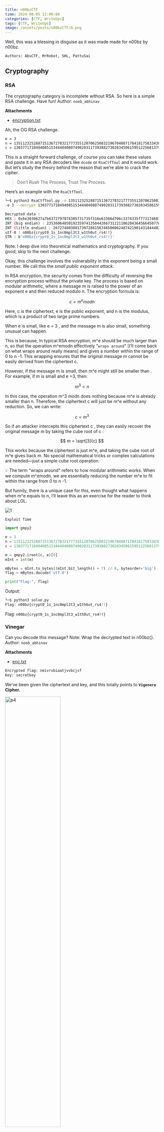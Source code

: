 ```yaml
---
title: n00bzCTF
time: 2024-08-05 12:00:00
categories: [CTF, WriteUps]
tags: [CTF, WriteUps]
image: /assets/posts/n00bzCTF/0.png
---
```


<script type="text/javascript" src="https://cdn.mathjax.org/mathjax/latest/MathJax.js?config=TeX-AMS-MML_HTMLorMML"></script>


Well, this was a blessing in disguise as it was made made for n00bz by n00bz.

```bash
Authors: AbuCTF, MrRobot, SHL, PattuSai
```

## Cryptography

### RSA

The cryptography category is incomplete without RSA. So here is a simple RSA challenge. Have fun! Author: `noob_abhinav`

**Attachments**

- [encryption.txt](https://static.n00bzunit3d.xyz/Crypto/RSA/encryption.txt)

Ah, the OG RSA challenge. 

```bash
e = 3
n = 135112325288715136727832177735512070625083219670480717841817583343851445454356579794543601926517886432778754079508684454122465776544049537510760149616899986522216930847357907483054348419798542025184280105958211364798924985051999921354369017984140216806642244876998054533895072842602131552047667500910960834243
c = 13037717184940851534440408074902031173938827302834506159512256813794613267487160058287930781080450199371859916605839773796744179698270340378901298046506802163106509143441799583051647999737073025726173300915916758770511497524353491642840238968166849681827669150543335788616727518429916536945395813
```

This is a straight forward challenge, of course you can take these values and paste it in any RSA decoders like `dcode` or `RsaCtfTool` and it would work. But let’s study the theory behind the reason that we’re able to crack the cipher. 

> Don’t Rush The Process, Trust The Process.
> 

Here’s an example with the `RsaCtfTool`.

```bash
└─$ python3 RsaCtfTool.py -n 135112325288715136727832177735512070625083219670480717841817583343851445454356579794543601926517886432778754079508684454122465776544049537510760149616899986522216930847357907483054348419798542025184280105958211364798924985051999921354369017984140216806642244876998054533895072842602131552047667500910960834243 
-e 3 --decrypt 13037717184940851534440408074902031173938827302834506159512256813794613267487160058287930781080450199371859916605839773796744179698270340378901298046506802163106509143441799583051647999737073025726173300915916758770511497524353491642840238968166849681827669150543335788616727518429916536945395813

Decrypted data :
HEX : 0x6e3030627a7b6372797074305f31735f316e63306d706c3374335f773174683075745f72733421217d
INT (big endian) : 235360648501923597413504426673122110620436456645077837051697081536135487875222175025616363200782717
INT (little endian) : 267274803801739728615674650006248742190143184448285803664400617962080516309180649444183969553723502
utf-8 : n00bz{crypt0_1s_1nc0mpl3t3_w1th0ut_rs4!!}
STR : b'n00bz{crypt0_1s_1nc0mpl3t3_w1th0ut_rs4!!}'
```

Note: I deep dive into theoretical mathematics and cryptography. If you good, skip to the next challenge.

Okay, this challenge involves the vulnerability in the exponent being a small number. We call this the *small public exponent attack*.

In RSA encryption, the security comes from the difficulty of reversing the encryption process without the private key. The process is based on modular arithmetic, where a message m is raised to the power of an exponent e and then reduced modulo n. The encryption formula is:

$$
c=m^emodn
$$

Here, c is the ciphertext, e is the public exponent, and n is the modulus, which is a product of two large prime numbers.

When e is small, like e = 3 , and the message m is also small, something unusual can happen.

This is because, In typical RSA encryption, m^e should be much larger than n, so that the operation m^emodn effectively "`wraps around`" [I’ll come back on what wraps around really means] and gives a number within the range of 0 to n -1. This wrapping ensures that the original message $m$ cannot be easily derived from the ciphertext c.

However, if the message m is small, then m^e might still be smaller than . For example, if m is small and e =3, then:

$$
m^3 < n
$$

In this case, the operation m^3 modn does nothing because m^e is already smaller than n. Therefore, the ciphertext c will just be m^e without any reduction. So, we can write:

$$
c = m^3
$$

So if an attacker intercepts this ciphertext c , they can easily recover the original message m by taking the cube root of c :

$$
m = \sqrt[3]{c}
$$

This works because the ciphertext is just m^e, and taking the cube root of m^e gives back m. No special mathematical tricks or complex calculations are needed—just a simple cube root operation.

<aside>
💡 The term "wraps around" refers to how modular arithmetic works. When we compute m^emodn, we are essentially reducing the number m^e to fit within the range from 0 to n -1.

</aside>

But funnily, there is a unique case for this, even thought what happens when m^e equals to n, I’ll leave this as an exercise for the reader to think about LOL.

![1](../assets/posts/n00bzCTF/1.jpg)

`Exploit Time`

```python
import gmpy2

e = 3
n = 135112325288715136727832177735512070625083219670480717841817583343851445454356579794543601926517886432778754079508684454122465776544049537510760149616899986522216930847357907483054348419798542025184280105958211364798924985051999921354369017984140216806642244876998054533895072842602131552047667500910960834243
c = 13037717184940851534440408074902031173938827302834506159512256813794613267487160058287930781080450199371859916605839773796744179698270340378901298046506802163106509143441799583051647999737073025726173300915916758770511497524353491642840238968166849681827669150543335788616727518429916536945395813

m = gmpy2.iroot(c, e)[0]
mInt = int(m)

mBytes = mInt.to_bytes((mInt.bit_length() + 7) // 8, byteorder='big')
flag = mBytes.decode('utf-8')

print("Flag:", flag)
```

Output:

```python
└─$ python3 solve.py
Flag: n00bz{crypt0_1s_1nc0mpl3t3_w1th0ut_rs4!!}
```

Flag: `n00bz{crypt0_1s_1nc0mpl3t3_w1th0ut_rs4!!}`

### **Vinegar**

Can you decode this message? Note: Wrap the decrypted text in n00bz{}. Author: `noob_abhinav`

**Attachments**

- [enc.txt](https://static.n00bzunit3d.xyz/Crypto/Vinegar/enc.txt)

```python
Encrypted flag: nmivrxbiaatjvvbcjsf
Key: secretkey
```

We’ve been given the ciphertext and key, and this totally points to **`Vigenere` Cipher.**

<img src="/assets/posts/n00bzCTF/2.png" alt="p4" width="60%"/>

Head on to `dCode` to decode it.

![3](../assets/posts/n00bzCTF/3.png)

Flag: `n00bz{vigenerecipherisfun}`

### **Vinegar 2**

Never limit yourself to only alphabets! Author: `NoobMaster`

**Attachments**

- [chall.py](https://static.n00bzunit3d.xyz/Crypto/Vinegar2/chall.py)
- [enc.txt](https://static.n00bzunit3d.xyz/Crypto/Vinegar2/enc.txt)

```python
alphanumerical = 'abcdefghijklmnopqrstuvwxyzABCDEFGHIJKLMNOPQRSTUVWXYZ1234567890!@#$%^&*(){}_?'
matrix = []
for i in alphanumerical:
        matrix.append([i])

idx=0
for i in alphanumerical:
        matrix[idx][0] = (alphanumerical[idx:len(alphanumerical)]+alphanumerical[0:idx])
        idx += 1

flag=open('../src/flag.txt').read().strip()
key='5up3r_s3cr3t_k3y_f0r_1337h4x0rs_r1gh7?'
assert len(key)==len(flag)
flag_arr = []
key_arr = []
enc_arr=[]
for y in flag:
        for i in range(len(alphanumerical)):
                if matrix[i][0][0]==y:
                        flag_arr.append(i)

for y in key:
        for i in range(len(alphanumerical)):
                if matrix[i][0][0]==y:
                        key_arr.append(i)

for i in range(len(flag)):
        enc_arr.append(matrix[flag_arr[i]][0][key_arr[i]])
encrypted=''.join(enc_arr)
f = open('enc.txt','w')
f.write(encrypted)
```

```python
└─$ cat enc.txt
*fa4Q(}$ryHGswGPYhOC{C{1)&_vOpHpc2r0({
```

So, we’ve been given an another implementation of the **`Vigenere` Cipher.** But this time around `dCode` or `CyberChef` won’t be able to decode it since we have a much larger character set and hence the matrix is alphanumeric  when compared to the traditional alphabetic matrices that `dCode` uses. 

Another thing to note is that the key is the same length of the ciphertext and it includes special characters and all of that.

Key:      `5up3r_s3cr3t_k3y_f0r_1337h4x0rs_r1gh7?`

Cipher: `*fa4Q(}$ryHGswGPYhOC{C{1)&_vOpHpc2r0({`

- For each character in the flag and key, the code finds the index of that character in the `alphanumerical` string. This index is stored in `flag_arr` and `key_arr`.
- **Encryption:**
    - The encryption is performed by iterating over each character in the flag and key simultaneously. For each character in the flag, the code finds the corresponding row in the matrix using `flag_arr` (the index of the flag character).
    - Then, it uses the corresponding index from `key_arr` to find the character in that row, which becomes part of the encrypted message.
    - The resulting encrypted message is stored in `enc.txt`.

Now, we write a script that reverses the encryption by using the key to map the encrypted characters back to the original characters in the flag.

```python
alphanumerical = 'abcdefghijklmnopqrstuvwxyzABCDEFGHIJKLMNOPQRSTUVWXYZ1234567890!@#$%^&*(){}_?'
matrix = []

for i in alphanumerical:
    matrix.append([i])

for idx, i in enumerate(alphanumerical):
    matrix[idx][0] = (alphanumerical[idx:] + alphanumerical[:idx])

cipher = '*fa4Q(}$ryHGswGPYhOC{C{1)&_vOpHpc2r0({'
key = '5up3r_s3cr3t_k3y_f0r_1337h4x0rs_r1gh7?'

keyIndices = []
for y in key:
    for i in range(len(alphanumerical)):
        if matrix[i][0][0] == y:
            keyIndices.append(i)

decrypted = []
for i, encChar in enumerate(cipher):
    keyIDX = keyIndices[i]
    for j, char in enumerate(matrix[keyIDX][0]):
        if char == encChar:
            decrypted.append(alphanumerical[j])
            break

flag = ''.join(decrypted)
print(flag)
```

Flag: `n00bz{4lph4num3r1c4l_1s_n0t_4_pr0bl3m}`

### Random

I hid my password behind an impressive sorting machine. The machine is very luck based, or **is it**?!?!?!? Author: Connor Chang

**Attachments:**

- [server.cpp](https://static.n00bzunit3d.xyz/Crypto/Random/server.cpp)

```cpp
#include<chrono>
#include<cstdlib>
#include<iostream>
#include<algorithm>
#include<string>
#include<fstream>
#include<thread>
#include<map>
using namespace std;

bool amazingcustomsortingalgorithm(string s) {
    int n = s.size();
    for (int i = 0; i < 69; i++) {
        cout << s << endl;
        bool good = true;
        for (int i = 0; i < n - 1; i++)
            good &= s[i] <= s[i + 1];

        if (good)
            return true;

        random_shuffle(s.begin(), s.end());

        this_thread::sleep_for(chrono::milliseconds(500));
    }

    return false;
}

int main() {
    string s;
    getline(cin, s);

    map<char, int> counts;
    for (char c : s) {
        if (counts[c]) {
            cout << "no repeating letters allowed passed this machine" << endl;
            return 1;
        }
        counts[c]++;
    }

    if (s.size() < 10) {
        cout << "this machine will only process worthy strings" << endl;
        return 1;
    }

    if (s.size() == 69) {
        cout << "a very worthy string" << endl;
        cout << "i'll give you a clue'" << endl;
        cout << "just because something says it's random mean it actually is" << endl;
        return 69;
    }

    random_shuffle(s.begin(), s.end());

    if (amazingcustomsortingalgorithm(s)) {
        ifstream fin("flag.txt");
        string flag;
        fin >> flag;
        cout << flag << endl;
    }
    else {
        cout << "UNWORTHY USER DETECTED" << endl;
    }
}
```

<img src="/assets/posts/n00bzCTF/4.png" alt="p4" width="40%"/>

```cpp
└─$ nc challs.n00bzunit3d.xyz 10208
4761058239
0123456789
n00bz{5up3r_dup3r_ultr4_54f3_p455w0rd_1fa89f63a437}
```

Flag: `n00bz{5up3r_dup3r_ultr4_54f3_p455w0rd_1fa89f63a437}`

## Web

### **Passwordless**

Tired of storing passwords? No worries! This super secure website is passwordless! Author: `NoobMaster`

**Attachments**

- [app.py](https://static.n00bzunit3d.xyz/Web/Passwordless/app.py)
- https://24.199.110.35:40150/

```python
#!/usr/bin/env python3
from flask import Flask, request, redirect, render_template, render_template_string
import subprocess
import urllib
import uuid
global leet

app = Flask(__name__)
flag = open('/flag.txt').read()
leet=uuid.UUID('13371337-1337-1337-1337-133713371337')

@app.route('/',methods=['GET','POST'])
def main():
    global username
    if request.method == 'GET':
        return render_template('index.html')
    elif request.method == 'POST':
        username = request.values['username']
        if username == 'admin123':
            return 'Stop trying to act like you are the admin!'
        uid = uuid.uuid5(leet,username) # super secure!
        return redirect(f'/{uid}')

@app.route('/<uid>')
def user_page(uid):
    if uid != str(uuid.uuid5(leet,'admin123')):
        return f'Welcome! No flag for you :('
    else:
        return flag

if __name__ == '__main__':
    app.run(host='0.0.0.0', port=1337)
```

![5](../assets/posts/n00bzCTF/5.png)

Just a simple website that took in the username `admin123` and password to log the user in.

```python
if username == 'admin123':
            return 'Stop trying to act like you are the admin!'
        uid = uuid.uuid5(leet,username) # super secure!
        return redirect(f'/{uid}')
```

In this part of the flask code, you see that the server accepts the username `admin123` and returns the strings “Stop trying to act like you are the admin!” and for other usernames then there is a page route that redirects to `/{uid}` .

![6](../assets/posts/n00bzCTF/6.png)

<aside>
💡 The vulnerability lies in the use of UUID version 5 (`uuid.uuid5`). UUID version 5 generates a UUID based on a namespace (`leet` in this case) and a name (`username`). Since both the namespace and the target name (`'admin123'`) are known, an attacker can calculate the correct UUID corresponding to `'admin123'`.

</aside>

Here is a simple script that calculate the UUID of the admin123 user.

```python
import uuid

leet = uuid.UUID('13371337-1337-1337-1337-133713371337')
target = 'admin123'

UUID = uuid.uuid5(leet, target)
print(UUID)
```

```python
└─$ python3 generate.py
3c68e6cc-15a7-59d4-823c-e7563bbb326c
```

Now, paste this UUID in the URL and get the flag.

![7](../assets/posts/n00bzCTF/7.png)

Flag: `n00bz{1337-13371337-1337-133713371337-1337}`

### **Focus on yourSELF**

Have you focused on yourself recently? Author: `NoobHacker`

**Attachments**

- [docker-compose.yaml](https://static.n00bzunit3d.xyz/Web/Focus-on-yourSELF/docker-compose.yaml)

So, first of all I’m not a web guy, but I gave it a try anyways.

```python
└─$ cat docker-compose.yaml
# CHANGE THE FLAG WHEN HANDING THIS OUT TO PLAYERS

services:
  web:
    build: .
    ports:
      - "4000:1337"
    environment:
      - FLAG="n00bz{f4k3_fl4g_f0r_t3st1ng}"
```

We were also given a web instance, 

**Instance Info**

[Link to the Challenge](https://7a084670-35e8-406a-9247-06707fcf46d5.challs.n00bzunit3d.xyz:8080/)

You see the SELF capitalized in the title of the challenge, that and the flag in the environment in the `docker-compose.yaml` file lead me to conclude that the flag is located in the environment of the site.

A quick google on where the environment variables get stores, gives me `/proc/self/environ`. This also means the site is vulnerable to `LFI [Local File Inclusion]` . Let’s check if it’s actually vulnerable to LFI.

Going to the `view` page, we see an image with the URL, 

[Image](https://7a084670-35e8-406a-9247-06707fcf46d5.challs.n00bzunit3d.xyz:8080/view?image=nature.jpeg)

so instead of `/view?image=nature.jpeg` let’s do `/view?image=../../../../etc/passwd` .

It didn’t print out the detail then and there, going to the source.

![8](../assets/posts/n00bzCTF/8.png)


We see a huge `base64` string. 

<img src="/assets/posts/n00bzCTF/9.png" alt="p4" width="60%"/>

Turns out it actually is the `etc/passwd` file. Crazy. Now let’s find out the environment variables.

`/view?image=../../../../proc/self/environ` and decoding the base64, we get the flag.

```python
PATH=/usr/local/bin:/usr/local/sbin:/usr/local/bin:/usr/sbin:/usr/bin:/sbin:/bin␀
HOSTNAME=bed1b2061841␀FLAG=n00bz{Th3_3nv1r0nm3nt_det3rmine5_4h3_S3lF_d542cc29d35c}
␀LANG=C.UTF-8␀GPG_KEY=A035C8C19219BA821ECEA86B64E628F8D684696D␀
PYTHON_VERSION=3.10.14␀PYTHON_PIP_VERSION=23.0.1␀PYTHON_SETUPTOOLS_VERSION=65.5.1␀
PYTHON_GET_PIP_URL=https://github.com/pypa/get-pip/raw/66d8a0f637083e2c3ddffc0cb1e65ce126afb856/public/get-pip.py␀PYTHON_GET_PIP_SHA256=6fb7b781206356f45ad79efbb19322caa6c2a5ad39092d0d44d0fec94117e118␀HOME=/home/chall␀
```

Flag: `n00bz{Th3_3nv1r0nm3nt_det3rmine5_4h3_S3lF_d542cc29d35c}`

## Misc

### **Sanity Check**

Welcome to n00bzCTF 2024! Join our [discord](https://discord.gg/Kze7sjpgf7) server to get the flag! Author: `n00bzUnit3d`

Join discord and scroll into #Announcements.

Flag: `n00bz{w3lc0m3_t0_n00bzCTF2024!}`

### **Addition**

My little brother is learning math, can you show him how to do some addition problems? Author: Connor Chang

**Attachments**

- [server.py](https://static.n00bzunit3d.xyz/Misc/Addition/server.py)
- nc 24.199.110.35 42189

```python
import time
import random

questions = int(input("how many questions do you want to answer? "))

for i in range(questions):
    a = random.randint(0, 10)
    b = random.randint(0, 10)

    yourans = int(input("what is " + str(a) + ' + ' + str(b) + ' = '))

    print("calculating")

    totaltime = pow(2, i)

    print('.')
    time.sleep(totaltime / 3)
    print('.')
    time.sleep(totaltime / 3)
    print('.')
    time.sleep(totaltime / 3)

    if yourans != a + b:
        print("You made my little brother cry 😭")
        exit(69)

f = open('/flag.txt', 'r')
flag = f.read()
print(flag[:questions])
```

In the server code, it does additions and checks the answer, but `sighs`

To determine how long it would take for the entire script to run, let's break it down step-by-step:

<img src="/assets/posts/n00bzCTF/10.png" alt="p4" width="90%"/>

<aside>
💡 It would take approximately, 2.2 million years to complete all questions !

</aside>

But start playing around with it, try inputting different numbers in the instance, remember there’s not just positive numbers in the world. Once you figure it out. Flag!

- **Negative or Zero Questions**:
    - If you enter `1` or `0`, the `range(questions)` loop won’t execute any iterations. This is because `range(-1)` and `range(0)` result in an empty sequence. As a result, no questions are processed, and no delays are introduced.
- **Immediate Access to the Flag**:
    - Since no questions are processed, the code immediately proceeds to open the `/flag.txt` file and print the flag.
    - In the specific case of `1`, the loop effectively does nothing, and the script directly accesses the flag file.

![11](../assets/posts/n00bzCTF/11.gif)

Truly a big-brain moment LOL.

```python
└─$ nc 24.199.110.35 42189
how many questions do you want to answer? -1
n00bz{m4th_15nt_4ll_4b0ut_3qu4t10n5}
```

Flag: `n00bz{m4th_15nt_4ll_4b0ut_3qu4t10n5}`

### **Agree**

I hope you like our Terms of Service and Privacy Policy of our website! Author: `NoobMaster`

Can you believe I opened a ticket to solve this challenge ?! LOL.

Just visit both these URLs

[n00bzCTF/TOS](https://ctf.n00bzunit3d.xyz/tos)

[n00bzCTF/PRIVACY](https://ctf.n00bzunit3d.xyz/privacy)

Thanks for agreeing to our Terms of Service! Here's 1/2 of your flag: n00bz{Terms_0f_Serv1c3s_

This is our Privacy Policy! Here's 2/2 of your flag: 4nd_pr1v4cy_p0l1cy_6f3a4d}

Flag: `n00bz{Terms_0f_Serv1c3s_4nd_pr1v4cy_p0l1cy_6f3a4d}`
